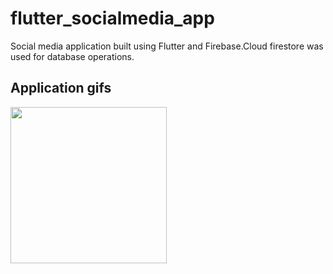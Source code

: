 # flutter_socialmedia_app
Social media application built using Flutter and Firebase.Cloud firestore was used for database operations.

## Application gifs
<img src="profile_page1" width="250">
